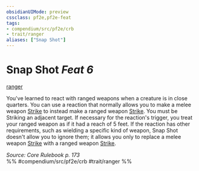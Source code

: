 ```yaml
---
obsidianUIMode: preview
cssclass: pf2e,pf2e-feat
tags:
- compendium/src/pf2e/crb
- trait/ranger
aliases: ["Snap Shot"]
---
```

# Snap Shot  *Feat 6*  
[ranger](../../rules/traits/ranger.md)  


You've learned to react with ranged weapons when a creature is in close quarters. You can use a reaction that normally allows you to make a melee weapon [Strike](../../rules/actions/strike.md) to instead make a ranged weapon [Strike](../../rules/actions/strike.md). You must be Striking an adjacent target. If necessary for the reaction's trigger, you treat your ranged weapon as if it had a reach of 5 feet. If the reaction has other requirements, such as wielding a specific kind of weapon, Snap Shot doesn't allow you to ignore them; it allows you only to replace a melee weapon [Strike](../../rules/actions/strike.md) with a ranged weapon [Strike](../../rules/actions/strike.md).

*Source: Core Rulebook p. 173*  
%% #compendium/src/pf2e/crb #trait/ranger %%